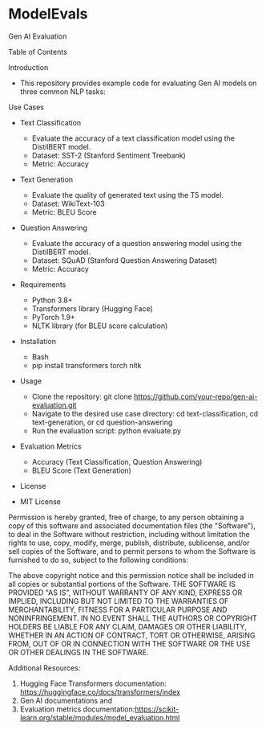 # ModelEvals

Gen AI Evaluation

Table of Contents

Introduction

  - This repository provides example code for evaluating Gen AI models on three common NLP tasks:

Use Cases
 
  - Text Classification
      - Evaluate the accuracy of a text classification model using the DistilBERT model.
      - Dataset: SST-2 (Stanford Sentiment Treebank)
      - Metric: Accuracy
  
  - Text Generation
      - Evaluate the quality of generated text using the T5 model.
      - Dataset: WikiText-103
      - Metric: BLEU Score
  
  - Question Answering
      - Evaluate the accuracy of a question answering model using the DistilBERT model.
      - Dataset: SQuAD (Stanford Question Answering Dataset)
      - Metric: Accuracy
  
  - Requirements
      - Python 3.8+
      - Transformers library (Hugging Face)
      - PyTorch 1.9+
      - NLTK library (for BLEU score calculation)
  
  - Installation
      - Bash
      - pip install transformers torch nltk
  
  - Usage
      - Clone the repository: git clone https://github.com/your-repo/gen-ai-evaluation.git
      - Navigate to the desired use case directory: cd text-classification, cd text-generation, or cd question-answering
      - Run the evaluation script: python evaluate.py
  
  - Evaluation Metrics
      - Accuracy (Text Classification, Question Answering)
      - BLEU Score (Text Generation)

- License

- MIT License

Permission is hereby granted, free of charge, to any person obtaining a copy of this software and associated documentation files (the "Software"), to deal in the Software without restriction, including without limitation the rights to use, copy, modify, merge, publish, distribute, sublicense, and/or sell copies of the Software, and to permit persons to whom the Software is furnished to do so, subject to the following conditions:

The above copyright notice and this permission notice shall be included in all copies or substantial portions of the Software.
THE SOFTWARE IS PROVIDED "AS IS", WITHOUT WARRANTY OF ANY KIND, EXPRESS OR IMPLIED, INCLUDING BUT NOT LIMITED TO THE WARRANTIES OF MERCHANTABILITY, FITNESS FOR A PARTICULAR PURPOSE AND NONINFRINGEMENT. IN NO EVENT SHALL THE AUTHORS OR COPYRIGHT HOLDERS BE LIABLE FOR ANY CLAIM, DAMAGES OR OTHER LIABILITY, WHETHER IN AN ACTION OF CONTRACT, TORT OR OTHERWISE, ARISING FROM, OUT OF OR IN CONNECTION WITH THE SOFTWARE OR THE USE OR OTHER DEALINGS IN THE SOFTWARE.

Additional Resources:
1) Hugging Face Transformers documentation: https://huggingface.co/docs/transformers/index 
2) Gen AI documentations and 
3) Evaluation metrics documentation:https://scikit-learn.org/stable/modules/model_evaluation.html 
